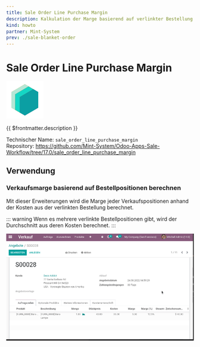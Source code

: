 ```yaml
---
title: Sale Order Line Purchase Margin
description: Kalkulation der Marge basierend auf verlinkter Bestellung.
kind: howto
partner: Mint-System
prev: ./sale-blanket-order
---
```

# Sale Order Line Purchase Margin
![icon_oms_box](attachments/icons_odoo_mint_system.png)

{{ $frontmatter.description }}

Technischer Name: `sale_order_line_purchase_margin`\
Repository: <https://github.com/Mint-System/Odoo-Apps-Sale-Workflow/tree/17.0/sale_order_line_purchase_margin>

## Verwendung

### Verkaufsmarge basierend auf Bestellpositionen berechnen

Mit dieser Erweiterungen wird die Marge jeder Verkaufspositionen anhand der Kosten aus der verlinkten Bestellung berechnet.

::: warning
Wenn es mehrere verlinkte Bestellpositionen gibt, wird der Durchschnitt aus deren Kosten berechnet.
:::

![Sale Order Line Purchase Margin](attachments/Sale%20Order%20Line%20Purchase%20Margin.gif)
